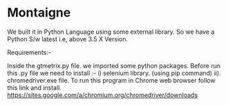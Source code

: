 # Montaigne

We built it in Python Language using some external library. So we have a Python S/w latest i.e, above 3.5 X Version.

Requirements:- 

Inside the gtmetrix.py file. we imported some python packages. Before run this .py file we need to install :-
i)   selenium library. (using pip command) 
ii). chromedriver.exe file. To run this program in Chrome web browser follow this link and install.      https://sites.google.com/a/chromium.org/chromedriver/downloads
